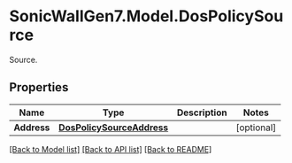 # SonicWallGen7.Model.DosPolicySource
Source.

## Properties

Name | Type | Description | Notes
------------ | ------------- | ------------- | -------------
**Address** | [**DosPolicySourceAddress**](DosPolicySourceAddress.md) |  | [optional] 

[[Back to Model list]](../README.md#documentation-for-models) [[Back to API list]](../README.md#documentation-for-api-endpoints) [[Back to README]](../README.md)

